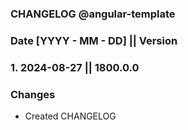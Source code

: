 ### **CHANGELOG @angular-template**

### **Date [YYYY - MM - DD] || Version**

###

### **1. 2024-08-27 || 1800.0.0**

### **Changes**

- Created CHANGELOG

###
